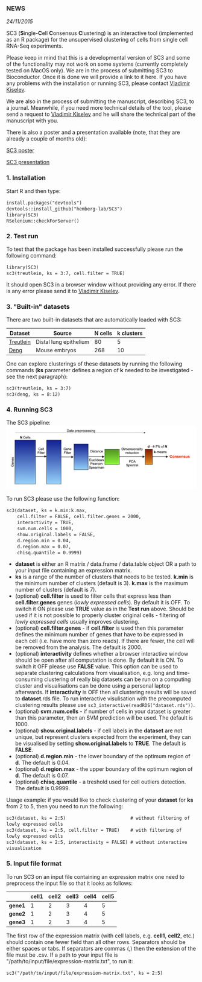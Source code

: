 ### NEWS

_24/11/2015_

SC3 (<b>S</b>ingle-<b>C</b>ell <b>C</b>onsensus <b>C</b>lustering) is an interactive tool (implemented as an R package) for the unsupervised clustering of cells from single cell RNA-Seq experiments.

Please keep in mind that this is a developmental version of SC3 and some of the functionality may not work on some systems (currently completely tested on MacOS only). We are in the process of submitting SC3 to Bioconductor. Once it is done we will provide a link to it here. If you have any problems with the installation or running SC3, please contact [Vladimir Kiselev](mailto:vk6@sanger.ac.uk).

We are also in the process of submitting the manuscript, describing SC3, to a journal. Meanwhile, if you need more technical details of the tool, please send a request to [Vladimir Kiselev](mailto:vk6@sanger.ac.uk) and he will share the technical part of the manuscript with you.

There is also a poster and a presentation available (note, that they are already a couple of months old):

[SC3 poster](http://f1000research.com/posters/4-1182)

[SC3 presentation](https://speakerdeck.com/wikiselev/sc3-consensus-clustering-of-single-cell-rna-seq-data)

### 1. Installation

Start R and then type:

```{R}
install.packages("devtools")
devtools::install_github("hemberg-lab/SC3")
library(SC3)
RSelenium::checkForServer()
```

### 2. Test run

To test that the package has been installed successfully please run the following command:

```{R}
library(SC3)
sc3(treutlein, ks = 3:7, cell.filter = TRUE)
```

It should open SC3 in a browser window without providing any error. If there is any error please send it to [Vladimir Kiselev](mailto:vk6@sanger.ac.uk).

### 3. "Built-in" datasets

There are two built-in datasets that are automatically loaded with SC3:

| Dataset | Source | __N__ cells | __k__ clusters |
--- | --- | --- | --- |
| [Treutlein](http://www.nature.com/nature/journal/v509/n7500/full/nature13173.html) | Distal lung epithelium | 80 | 5 |
| [Deng](http://www.sciencemag.org/content/343/6167/193) | Mouse embryos | 268 | 10 |

One can explore clusterings of these datasets by running the following commands (__ks__ parameter defines a region of __k__ needed to be investigated - see the next paragraph):

```{R}
sc3(treutlein, ks = 3:7)
sc3(deng, ks = 8:12)
```

### 4. Running SC3

The SC3 pipeline:
![](images/pipeline.png)

To run SC3 please use the following function:

```{R}
sc3(dataset, ks = k.min:k.max,
    cell.filter = FALSE, cell.filter.genes = 2000,
    interactivity = TRUE,
    svm.num.cells = 1000,
    show.original.labels = FALSE,
    d.region.min = 0.04,
    d.region.max = 0.07,
    chisq.quantile = 0.9999)
```

* __dataset__ is either an R matrix / data.frame / data.table object OR a path to your input file containing an expression matrix.
* __ks__ is a range of the number of clusters that needs to be tested. __k.min__ is the minimum number of clusters (default is 3). __k.max__ is the maximum number of clusters (default is 7). 
* (optional) __cell.filter__ is used to filter cells that express less than __cell.filter.genes__ genes (_lowly expressed cells_). By default it is OFF. To switch it ON please use __TRUE__ value as in the __Test run__ above. Should be used if it is not possible to properly cluster original cells - filtering of _lowly expressed cells_ usually improves clustering.
* (optional) __cell.filter.genes__ - if __cell.filter__ is used then this parameter defines the minimum number of genes that have to be expressed in each cell (i.e. have more than zero reads). If there are fewer, the cell will be removed from the analysis. The default is 2000.
* (optional) __interactivity__ defines whether a browser interactive window should be open after all computation is done. By default it is ON. To switch it OFF please use __FALSE__ value. This option can be used to separate clustering calculations from visualisation, e.g. long and time-consuming clustering of really big datasets can be run on a computing cluster and visualisations can be done using a personal laptop afterwards. If __interactivity__ is OFF then all clustering results will be saved to __dataset__.rds file. To run interactive visulisation with the precomputed clustering results please use `sc3_interactive(readRDS("dataset.rds"))`.
* (optional) __svm.num.cells__ - if number of cells in your dataset is greater than this parameter, then an SVM prediction will be used. The default is 1000.
* (optional) __show.original.labels__ - if cell labels in the __dataset__ are not unique, but represent clusters expected from the experiment, they can be visualised by setting __show.original.labels__ to __TRUE__. The default is __FALSE__.
* (optional) __d.region.min__ - the lower boundary of the optimum region of __d__. The default is 0.04.
* (optional) __d.region.max__ - the upper boundary of the optimum region of __d__. The default is 0.07.
* (optional) __chisq.quantile__ - a treshold used for cell outliers detection. The default is 0.9999.

Usage example: if you would like to check clustering of your __dataset__ for __ks__ from 2 to 5, then you need to run the following:

```{R}
sc3(dataset, ks = 2:5)                        # without filtering of lowly expressed cells
sc3(dataset, ks = 2:5, cell.filter = TRUE)    # with filtering of lowly expressed cells
sc3(dataset, ks = 2:5, interactivity = FALSE) # without interactive visualisation
```

### 5. Input file format

To run SC3 on an input file containing an expression matrix one need to preprocess the input file so that it looks as follows:


|  | cell1 | cell2 | cell3 | cell4 | cell5 
--- | --- | --- | --- | --- | ---
| __gene1__ | 1 | 2 | 3 | 4 | 5 
| __gene2__ | 1 | 2 | 3 | 4 | 5 
| __gene3__ | 1 | 2 | 3 | 4 | 5 


The first row of the expression matrix (with cell labels, e.g. __cell1__, __cell2__, etc.) should contain one fewer field than all other rows. Separators should be either spaces or tabs. If separators are commas (,) then the extension of the file must be .csv. If a path to your input file is "/path/to/input/file/expression-matrix.txt", to run it:

```{R}
sc3("/path/to/input/file/expression-matrix.txt", ks = 2:5)
```
